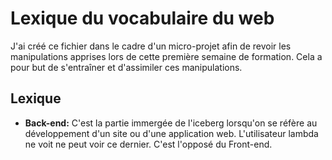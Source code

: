 # Lexique du vocabulaire du web

J'ai créé ce fichier dans le cadre d'un micro-projet afin de revoir les manipulations apprises lors de cette première semaine de formation. Cela a pour but de s'entraîner et d'assimiler ces manipulations.

## Lexique

* **Back-end:** C'est la partie immergée de l'iceberg lorsqu'on se réfère au développement d'un site ou d'une application web. L'utilisateur lambda ne voit ne peut voir ce dernier. C'est l'opposé du Front-end.
